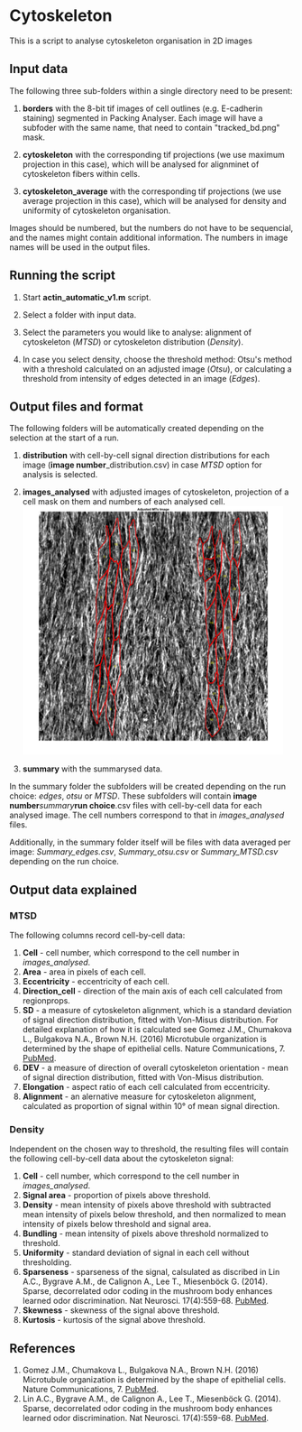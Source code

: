 # Cytoskeleton

This is a script to analyse cytoskeleton organisation in 2D images

## Input data

The following three sub-folders within a single directory need to be present:
1. **borders** with the 8-bit tif images of cell outlines (e.g. E-cadherin staining) segmented in Packing Analyser. Each image will have a subfoder with the same name, that need to contain "tracked_bd.png" mask.

1. **cytoskeleton** with the corresponding tif projections (we use maximum projection in this case), which will be analysed for alignminet of cytoskeleton fibers within cells.

1. **cytoskeleton_average** with the corresponding tif projections (we use average projection in this case), which will be analysed for density and uniformity of cytoskeleton organisation.

Images should be numbered, but the numbers do not have to be sequencial, and the names might contain additional information. The numbers in image names will be used in the output files.

## Running the script
1. Start **actin_automatic_v1.m** script.

1. Select a folder with input data.

1. Select the parameters you would like to analyse: alignment of cytoskeleton (*MTSD*) or cytoskeleton distribution (*Density*).

1. In case you select density, choose the threshold method: Otsu's method with a threshold calculated on an adjusted image (*Otsu*), or calculating a threshold from intensity of edges detected in an image (*Edges*).

## Output files and format

The following folders will be automatically created depending on the selection at the start of a run.
1. **distribution** with cell-by-cell signal direction distributions for each image (**image number**_distribution.csv) in case *MTSD* option for analysis is selected.

1. **images_analysed** with adjusted images of cytoskeleton, projection of a cell mask on them and numbers of each analysed cell.<br>
![Example of analysed image](images/8_analysed_image.png)

1. **summary** with the summarysed data.

In the summary folder the subfolders will be created depending on the run choice: *edges*, *otsu* or *MTSD*. These subfolders will contain **image number**_summary_**run choice**.csv files with cell-by-cell data for each analysed image. The cell numbers correspond to that in *images_analysed* files.

Additionally, in the summary folder itself will be files with data averaged per image: *Summary_edges.csv*, *Summary_otsu.csv* or *Summary_MTSD.csv* depending on the run choice.

## Output data explained

### MTSD
The following columns record cell-by-cell data:
1. **Cell** - cell number, which correspond to the cell number in *images_analysed*.
1. **Area** - area in pixels of each cell.
1. **Eccentricity** - eccentricity of each cell.
1. **Direction_cell** - direction of the main axis of each cell calculated from regionprops.
1. **SD** - a measure of cytoskeleton alignment, which is a standard deviation of signal direction distribution, fitted with Von-Misus distribution. For detailed explanation of how it is calculated see Gomez J.M., Chumakova L., Bulgakova N.A., Brown N.H. (2016) Microtubule organization is determined by the shape of epithelial cells. Nature Communications, 7. [PubMed](https://www.ncbi.nlm.nih.gov/pubmed/27779189).
1. **DEV** - a measure of direction of overall cytoskeleton orientation - mean of signal direction distribution, fitted with Von-Misus distribution.
1. **Elongation** - aspect ratio of each cell calculated from eccentricity.
1. **Alignment** - an alernative measure for cytoskeleton alignment, calculated as proportion of signal within 10° of mean signal direction.

### Density 
Independent on the chosen way to threshold, the resulting files will contain the following cell-by-cell data about the cytoskeleton signal:
1. **Cell** - cell number, which correspond to the cell number in *images_analysed*.
1. **Signal area** - proportion of pixels above threshold.
1. **Density** - mean intensity of pixels above threshold with subtracted mean intensity of pixels below threshold, and then normalized to mean intensity of pixels below threshold and signal area.
1. **Bundling** - mean intensity of pixels above threshold normalized to threshold.
1. **Uniformity** - standard deviation of signal in each cell without thresholding.
1. **Sparseness** - sparseness of the signal, calsulated as discribed in Lin A.C., Bygrave A.M., de Calignon A., Lee T., Miesenböck G. (2014). Sparse, decorrelated odor coding in the mushroom body enhances learned odor discrimination. Nat Neurosci. 17(4):559-68. [PubMed](https://www.ncbi.nlm.nih.gov/pubmed/24561998). 
1. **Skewness** - skewness of the signal above threshold.
1. **Kurtosis** - kurtosis of the signal above threshold.

## References
1. Gomez J.M., Chumakova L., Bulgakova N.A., Brown N.H. (2016) Microtubule organization is determined by the shape of epithelial cells. Nature Communications, 7. [PubMed](https://www.ncbi.nlm.nih.gov/pubmed/27779189).
1. Lin A.C., Bygrave A.M., de Calignon A., Lee T., Miesenböck G. (2014). Sparse, decorrelated odor coding in the mushroom body enhances learned odor discrimination. Nat Neurosci. 17(4):559-68. [PubMed](https://www.ncbi.nlm.nih.gov/pubmed/24561998).